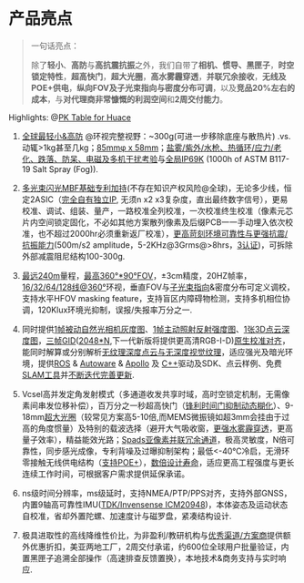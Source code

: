 # 产品亮点

> 一句话亮点：
>
> 除了**轻小**、**高防**与**高抗震抗振**之外，我们自带了**相机、惯导、黑匣子**，**时空锁定特性**，**超高快门**，**超大光圈**，**高水雾霾穿透**，**并联冗余接收**，**无线及POE+供电**，**纵向FOV及子光束指向与密度分布可调**，以及**竞品20%左右的成本**，与**对代理商非常慷慨的利润空间**和**2周交付能力**。

Highlights: @[PK Table for Huace](https://drive.weixin.qq.com/s?k=AEYARQeBAAY5mJMYSwAE4AvQanABU)

1. [全球最轻小&高防](https://ouster.box.com/s/sq6b9yyohfszz4dmi9y30nvvp9hxtid2) @环视完整视野：~300g(可进一步移除底座与散热片) .vs. 动辄>1kg甚至几kg；[85mmφ x 58mm](https://ouster.box.com/s/myu8t5ji259eo0bvh3blxic8no046x7x)；[盐雾/紫外/水枪、热循环/应力/老化、跌落、防呆、电磁及多机干扰考验](https://www.youtube.com/channel/UCRB5JpLey3BA-1P9XyrErTA)与[全局](https://ouster.com/blog/upgrading-our-sensors-with-space-grade-connectors/)[IP69K](https://ouster.com/blog/upgrading-our-sensors-with-space-grade-connectors/) (1000h of ASTM B117-19 Salt Spray (Fog)).

2. [多光束闪光](https://patents.google.com/patent/US10063849B2/en?oq=US10063849)[MBF基础专利加持](https://patents.google.com/patent/US9989406B2/en?oq=US9989406)(不存在知识产权风险@全球)，无论多少线，恒定2ASIC（[完全自有独立](https://ouster.com/blog/how-multi-beam-flash-lidar-works/)[IP](https://ouster.com/blog/how-multi-beam-flash-lidar-works/), 无须n x2 x3复杂度，直出最终数字信号），更易校准、调试、组装、量产，一路校准全列校准，一次校准终生校准（像素元芯片内空间锁定固化，不必如其他方案散列像素及后缀PCB一一手动埋入依次校准，也不超过2000hr必须重新返厂校准），[更高苛刻环境可靠性与更强抗震/抗振能力](https://space.bilibili.com/522358013)(500m/s2 amplitude，5-2KHz@3Grms@>8hrs，[3认证](https://ouster.com/blog/putting-the-os1-through-a-battery-of-reliability-tests/))，可拆除外部减震阻尼结构100-300g.

3. [最远240m](https://m.gasgoo.com/news/70151304.html)量程，[最高](https://ouster.com/lidar-product-details/)[360°*90°FOV](https://ouster.com/lidar-product-details/)，±3cm精度，20HZ帧率，[16/32/64/128线@360°](https://www.ouster.io/blog-posts/2019/3/29/lidar-mapping-with-ouster-3d-sensors)环视，垂直FOV与[子光束指向](https://drive.weixin.qq.com/s?k=AEYARQeBAAYoGIegvHAE4AvQanABU)&密度分布可定义调校，支持水平HFOV masking feature，支持盲区内障碍物检测，支持多机相位协调，120Klux环境光抑制，误报/失报率万分之一.

4. 同时提供[1帧被动自然光相机灰度图](https://drive.weixin.qq.com/s?k=AEYARQeBAAYkL9wmzvAE4AvQanABU)、[1帧主动照射反射强度图](https://drive.weixin.qq.com/s?k=AEYARQeBAAYbTt1nqPAE4AvQanABU)、[1张3D点云深度图](https://ouster.box.com/s/5db88cgb7z6hmsk4xj8u32erashebbyk)，[三帧](https://drive.weixin.qq.com/s?k=AEYARQeBAAYj9FXunRAE4AvQanABU)[GID](https://drive.weixin.qq.com/s?k=AEYARQeBAAYj9FXunRAE4AvQanABU)([2048*N](https://www.ouster.io/blog-posts/ouster-partners-playment-scaleai),下一代新版将提供更高清RGB-I-D)[原生校准对齐](https://ouster.com/blog/the-camera-is-in-the-lidar/)，能同时解算或分别解析[无纹理深度点云与无深度视觉纹理](https://ouster.box.com/s/nxk12awk4pdyqylkhfqhd3t2fwob6aef)，适应强光及暗光环境，提供[ROS](https://github.com/ouster-lidar/ouster_example/blob/master/ouster_ros/README.md) & [Autoware](https://github.com/ytldsimage/kinect_ouster_autoware_driver) & [Apollo](https://github.com/ytldsimage/Ouster-fw1.14-for-apollo5.5) 及 [C++](https://github.com/ouster-lidar/ouster_example/blob/master/ouster_client/README.md)驱动及SDK、点云样例、免费[SLAM工具](https://webslam.ouster.dev/)并[不断迭代完善更新](https://www.dxomark.com/smartphones-vs-cameras-closing-the-gap-on-image-quality/).

5. Vcsel高并发定角发射模式（多通道收发共享时域，高时空锁定机制，无需像素间串发位移补偿），百万分之一秒超高快门（[锋利时间门抑制动态糊化](https://drive.weixin.qq.com/s?k=AEYARQeBAAYhrXJ7VAAE4AvQanABU)）、9-18mm[超大光圈](https://www.ouster.io/blog-posts/2019/7/24/beam-aperture-and-the-dead-bug-problem)（较常见方案高5-10倍,而MEMS微振镜如超3mm会挂由于过高的角度惯量）及特别的载波选择（避开大气吸收窗，[更强水雾霾穿透](https://ouster.com/blog/lidar-vs-camera-comparison-in-the-rain/?utm_source=database&utm_medium=email&utm_campaign=rain-128-webinar&utm_content=em-200219-en&_hsenc=p2ANqtz--B5qFZe7nUxg59hcWB9VewKonkfda9MH0gNBluc6Kiq2UAqDnDS9-6RupwYxnCB3plKuCjcCOMlLNsQzqeEszhJaDrMA&_hsmi=83654388)，更高量子效率），精益能效光路；[Spads亚像素并联冗余通道](https://patents.google.com/patent/US10063849B2/en?oq=US10063849)，极高灵敏度，N倍可靠性，同步感光成像，专利背噪及过曝抑制架构；最低<-40℃冷启，无滑环零接触无线供电结构（[支持POE+](https://drive.weixin.qq.com/s?k=AEYARQeBAAYZAyVb9xAE4AvQanABU)），[数倍设计寿命](https://ouster.com/blog/putting-the-os1-through-a-battery-of-reliability-tests/)，适应更高工程强度与更长连续工作时间，可根据客户需求提供延保承诺。

6. ns级时间分辨率，ms级延时，支持NMEA/PTP/PPS对齐，支持外部GNSS，内置9轴高可靠性IMU([TDK/Invensense ICM20948](https://www.invensense.com/products/motion-tracking/9-axis/icm-20948/))，本体姿态及运动状态自校准，省却外置陀螺、加速度计与磁罗盘，紧凑结构设计.

7. 极具进取性的高线降维性价比，为非盈利/教研机构与[优秀渠道/方案商](https://ouster.ent.boxcn.net/folder/0)提供额外优惠折扣，美亚两地工厂，2周交付承诺，约600位全球用户批量验证，内置黑匣子追溯全部操作（高速排查反馈置换），本地技术&商务支持与实时响应.